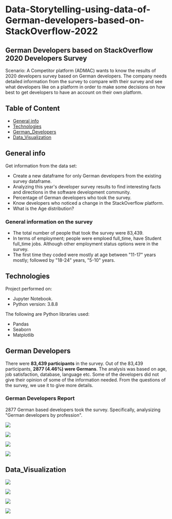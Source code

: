 # Data-Storytelling-using-data-of-German-developers-based-on-StackOverflow-2022

## German Developers based on StackOverflow 2020 Developers Survey
Scenario: A Competitor platform (ADMAC) wants to know the results of 2020 developers survey based on German developers. The company needs detailed information from the survey to compare with their survey and see what developers like on a platform in order to make some decisions on how best to get developers to have an account on their own platform.


## Table of Content
* [General info](#general-info)
* [Technologies](#technologies)
* [German_Developers](#german_developers)
* [Data_Visualization](#data_visualization)


## General info
Get information from the data set:

- Create a new dataframe for only German developers from the existing survey dataframe.
- Analyzing this year's developer survey results to find interesting facts and directions in the software development community.
- Percentage of German developers who took the survey.
- Know developers who noticed a change in the StackOverflow platform.
- What is the Age distribution?

### General information on the survey
- The total number of people that took the survey were 83,439.
- In terms of employment; people were emploed full_time, have Student full_time jobs. Although other employment status options were in the survey.
- The first time they coded were mostly at age between "11-17" years mostly; followed by "18-24" years, "5-10" years.



## Technologies
Project performed on:
* Jupyter Notebook.
* Python version: 3.8.8

The following are Python libraries used:
- Pandas
- Seaborn
- Matplotlib


## German Developers

There were **83,439 participants** in the survey. Out of the 83,439 participants, **2877 (4.46%) were Germans**. The analysis was based on age, job satisfaction, database, language etc. Some of the developers did not give their opinion of some of the information needed. From the questions of the survey, we use it to give more details.

### German Developers Report

2877 German based developers took the survey. Specifically, analysizing "German developers by profession".

![](Stackflow%20images/age.png)

![](Stackflow%20images/categories.png)

![](Stackflow%20images/first.png)

![](Stackflow%20images/status.png)

## Data_Visualization

![](Stackflow%20images/age.png)

![](Stackflow%20images/categories.png)

![](Stackflow%20images/first.png)

![](Stackflow%20images/status.png)









